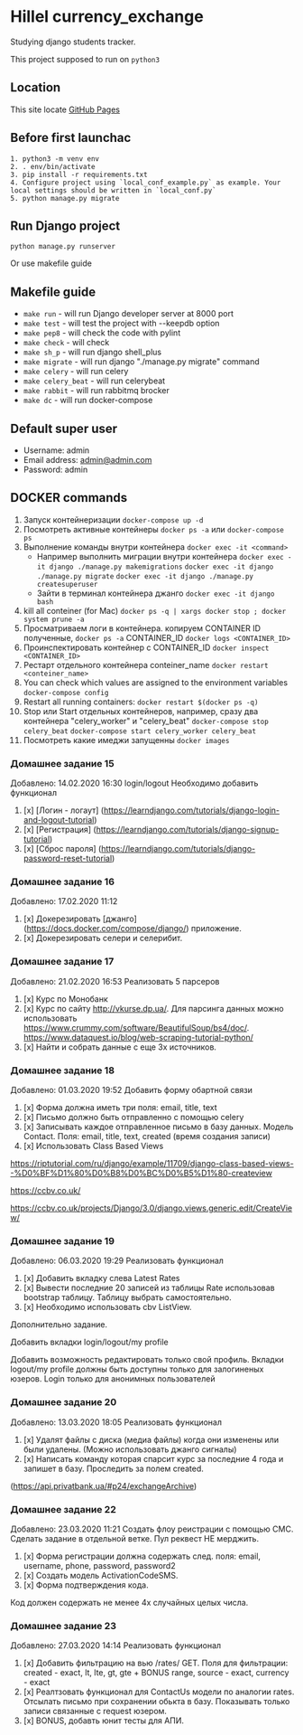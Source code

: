 # Hillel currency_exchange
Studying django students tracker.

This project supposed to run on `python3`


## Location
This site locate [GitHub Pages](https://github.com/miha-pavel/currency_exchange)


## Before first launchac
```
1. python3 -m venv env
2. . env/bin/activate
3. pip install -r requirements.txt
4. Configure project using `local_conf_example.py` as example. Your local settings should be written in `local_conf.py`
5. python manage.py migrate
```


## Run Django project
```
python manage.py runserver
```

Or use makefile guide


## Makefile guide
* ```make run``` - will run Django developer server at 8000 port
* ```make test``` - will test the project with --keepdb option
* ```make pep8``` - will check the code with pylint
* ```make check``` - will check
* ```make sh_p``` - will run django shell_plus
* ```make migrate``` - will run django "./manage.py migrate" command
* ```make celery``` - will run celery
* ```make celery_beat``` - will run celerybeat
* ```make rabbit``` - will run rabbitmq brocker
* ```make dc``` - will run docker-compose


## Default super user
* Username: admin
* Email address: admin@admin.com
* Password: admin



## DOCKER commands
1. Запуск контейнеризации
```docker-compose up -d```
2. Посмотреть активные контейнеры
```docker ps -a``` или ```docker-compose ps```
3. Выполнение команды внутри контейнера
```docker exec -it <command>```
   - Например выполнить миграции внутри контейнера
    ```docker exec -it django ./manage.py makemigrations```
    ```docker exec -it django ./manage.py migrate```
    ```docker exec -it django ./manage.py createsuperuser```
   - Зайти в терминал контейнера джанго
    ```docker exec -it django bash```
4. kill all conteiner (for Mac)
```docker ps -q | xargs docker stop ; docker system prune -a```
5. Просматриваем логи в контейнера.
    копируем CONTAINER ID полученные, ```docker ps -a``` CONTAINER_ID
```docker logs <CONTAINER_ID>```
6. Проинспектировать контейнер c CONTAINER_ID
```docker inspect <CONTAINER_ID>```
7. Рестарт отдельного контейнера conteiner_name
```docker restart <conteiner_name>```
8. You can check which values are assigned to the environment variables
```docker-compose config```
9. Restart all running containers:
```docker restart $(docker ps -q)```
10. Stop или Start отдельных контейнеров,
    например, сразу два контейнера "celery_worker" и "celery_beat"
```docker-compose stop celery_beat```
```docker-compose start celery_worker celery_beat```
11. Посмотреть какие имеджи запущенны
```docker images```


### Домашнее задание 15
Добавлено: 14.02.2020 16:30
login/logout
Необходимо добавить функционал

1. [x] [Логин - логаут] (https://learndjango.com/tutorials/django-login-and-logout-tutorial)
2. [x] [Регистрация] (https://learndjango.com/tutorials/django-signup-tutorial)
3. [x] [Сброс пароля] (https://learndjango.com/tutorials/django-password-reset-tutorial)


### Домашнее задание 16
Добавлено: 17.02.2020 11:12

1. [x] Докерезировать [джанго] (https://docs.docker.com/compose/django/) приложение.
2. [x] Докерезировать селери и селерибит.


### Домашнее задание 17
Добавлено: 21.02.2020 16:53
Реализовать 5 парсеров
1. [x] Курс по Монобанк
2. [x] Курс по сайту http://vkurse.dp.ua/. 
Для парсинга данных можно использовать
https://www.crummy.com/software/BeautifulSoup/bs4/doc/.
https://www.dataquest.io/blog/web-scraping-tutorial-python/
3. [x] Найти и собрать данные с еще 3х источников.


### Домашнее задание 18
Добавлено: 01.03.2020 19:52
Добавить форму обартной связи
1. [x] Форма должна иметь три поля: email, title, text
2. [x] Письмо должно быть отправленно с помощью celery
3. [x] Записывать каждое отправленное письмо в базу данных. Модель Contact. Поля: email, title, text, created (время создания записи)
4. [x] Использовать Class Based Views


https://riptutorial.com/ru/django/example/11709/django-class-based-views--%D0%BF%D1%80%D0%B8%D0%BC%D0%B5%D1%80-createview


https://ccbv.co.uk/


https://ccbv.co.uk/projects/Django/3.0/django.views.generic.edit/CreateView/


### Домашнее задание 19
Добавлено: 06.03.2020 19:29
Реализовать функционал
1. [x] Добавить вкладку слева Latest Rates
2. [x] Вывести последние 20 записей из таблицы Rate использовав bootstrap таблицу. Таблицу выбрать самостоятельно.
3. [x] Необходимо использовать cbv ListView.


Дополнительно задание.

Добавить вкладки login/logout/my profile

Добавить возможность редактировать только свой профиль. Вкладки logout/my profile должны быть доступны только для залогиненых юзеров. Login только для анонимных пользователей


### Домашнее задание 20
Добавлено: 13.03.2020 18:05
Реализовать функционал
1. [x] Удалят файлы с диска (медиа файлы) когда они изменены или были удалены. (Можно использовать джанго сигналы)
2. [x] Написать команду которая спарсит курс за последние 4 года и запишет в базу. Проследить за полем created.

(https://api.privatbank.ua/#p24/exchangeArchive)

### Домашнее задание 22
Добавлено: 23.03.2020 11:21
Создать флоу реистрации с помощью СМС.
Сделать задание в отдельной ветке. Пул реквест НЕ мерджить.

1. [x] Форма регистрации должна содержать след. поля: email, username, phone, password, password2
2. [x] Создать модель ActivationCodeSMS.
3. [x] Форма подтверждения кода.

Код должен содержать не менее 4х случайных целых числа.


### Домашнее задание 23
Добавлено: 27.03.2020 14:14
Реализовать функционал
1. [x] Добавить фильтрацию на вью /rates/ GET. Поля для фильтрации: created - exact, lt, lte, gt, gte + BONUS range, source - exact, currency - exact
2. [x] Реалтзовать функционал для ContactUs модели по аналогии rates. Отсылать письмо при сохранении обькта в базу. Показывать только записи связанные с request юзером.
3. [x] BONUS, добавть юнит тесты для АПИ.
